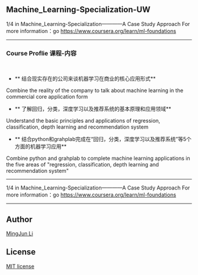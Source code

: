 ## Machine_Learning-Specialization-UW


1/4 in Machine_Learning-Specialization————A Case Study Approach
For more information：go https://www.coursera.org/learn/ml-foundations

--- 
### Course Proflie 课程-内容
 
* ** 结合现实存在的公司来谈机器学习在商业的核心应用形式**

Combine the reality of the company to talk about machine learning in the commercial core application form







* ** 了解回归，分类，深度学习以及推荐系统的基本原理和应用领域**

Understand the basic principles and applications of regression, classification, depth learning and recommendation system






* ** 结合python和grahplab完成在“回归，分类，深度学习以及推荐系统”等5个方面的机器学习应用**

Combine python and grahplab to complete machine learning applications in the five areas of "regression, classification, depth learning and recommendation system"






---
1/4 in Machine_Learning-Specialization————A Case Study Approach
For more information：go https://www.coursera.org/learn/ml-foundations

---
## Author
[MingJun Li](https://github.com/littlewizardLI)

## License
[MIT license](https://github.com/littlewizardLI/LICENSE)

